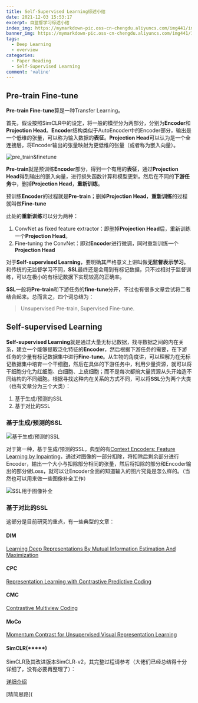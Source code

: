 ```yaml
---
title: Self-Supervised Learning综述小结
date: 2021-12-03 15:53:17
excerpt: 自监督学习综述小结
index_img: https://mymarkdown-pic.oss-cn-chengdu.aliyuncs.com/img441/image-20210828153720420.png
banner_img: https://mymarkdown-pic.oss-cn-chengdu.aliyuncs.com/img441/1638523690670.jpg
tags:
  - Deep Learning
  - overview
categories:
  - Paper Reading
  - Self-Supervised Learning
comment: 'valine'
---
```


## Pre-train Fine-tune

**Pre-train Fine-tune**算是一种Transfer Learning。

首先，假设按照SimCLR中的设定，将一般的模型分为两部分，分别为**Encoder**和**Projection Head**。**Encoder**结构类似于AutoEncoder中的Encoder部分，输出是一个低维的张量，可以称为输入数据的**表征**。**Projection Head**可以认为是一个全连接层，将Encoder输出的张量映射为更低维的张量（或者称为嵌入向量）。

![pre_train&finetune](https://mymarkdown-pic.oss-cn-chengdu.aliyuncs.com/img441/pre_train&finetune.svg)

**Pre-train**就是预训练**Encoder**部分，得到一个有用的**表征**，通过**Projection Head**得到输出的嵌入向量，进行损失函数计算和模型更新。然后在不同的**下游任务**中，删掉**Projection Head**，**重新训练**。

预训练**Encoder**的过程就是**Pre-train**；删掉**Projection Head**，**重新训练**的过程就叫做**Fine-tune**

此处的**重新训练**可以分为两种：

1. ConvNet as fixed feature extractor：即删掉**Projection Head**后，重新训练一个**Projection Head**。
2. Fine-tuning the ConvNet：即对**Encoder**进行微调，同时重新训练一个**Projection Head**

对于**Self-supervised Learning**，要明确其严格意义上讲叫做**无监督表示学习**。和传统的无监督学习不同，**SSL**最终还是会用到有标记数据，只不过相对于监督训练，可以在极小的有标记数据下实现较高的正确率。

**SSL**一般将**Pre-train**和下游任务的**fine-tune**分开，不过也有很多文章尝试将二者结合起来。总而言之，四个词总结为：

> Unsupervised Pre-train, Supervised Fine-tune.

## Self-supervised Learning

**Self-supervised Learning**就是通过大量无标记数据，找寻数据之间的内在关系，建立一个能够提取泛化特征的**Encoder**，然后根据下游任务的需要，在下游任务的少量有标记数据集中进行**Fine-tune**。从生物的角度讲，可以理解为在无标记数据集中培育一个干细胞，然后在具体的下游任务中，利用少量资源，就可以将干细胞分化为红细胞、白细胞、上皮细胞；而不是每次都搞大量资源从头开始造不同结构的不同细胞。根据寻找这种内在关系的方式不同，可以将**SSL**分为两个大类（也有文章分为三个大类）：

1. 基于生成/预测的SSL
2. 基于对比的SSL

### 基于生成/预测的SSL

![基于生成/预测的SSL](https://mymarkdown-pic.oss-cn-chengdu.aliyuncs.com/img441/image-20210828153720420.png)

对于第一种，基于生成/预测的SSL，典型的有[Context Encoders: Feature Learning by Inpainting](https://openaccess.thecvf.com/content_cvpr_2016/papers/Pathak_Context_Encoders_Feature_CVPR_2016_paper.pdf)，通过对图像的一部分扣除，将扣除后剩余部分进行Encoder，输出一个大小与扣除部分相同的张量，然后将扣除的部分和Encoder输出的部分做Loss，就可以让Encoder全面的知道输入的图片究竟是怎么样的。（当然也可以用来做一些图像补全工作）

![SSL用于图像补全](https://mymarkdown-pic.oss-cn-chengdu.aliyuncs.com/img441/image-20210828195036104.png)

### 基于对比的SSL

这部分是目前研究的重点，有一些典型的文章：

#### DIM

[Learning Deep Representations By Mutual Information Estimation And Maximization](https://arxiv.org/pdf/1808.06670.pdf?source=post_page---------------------------)

#### CPC

[Representation Learning with Contrastive Predictive Coding](https://arxiv.org/pdf/1807.03748.pdf)

#### CMC

[Contrastive Multiview Coding](https://arxiv.org/pdf/1906.05849.pdf)

#### MoCo

[Momentum Contrast for Unsupervised Visual Representation Learning](https://arxiv.org/pdf/1911.05722.pdf)

#### SimCLR(*****)

SimCLR及其改进版本SimCLR-v2，其完整过程请参考（大佬们已经总结得十分详细了，没有必要再整理了）：

[详细介绍](https://zhuanlan.zhihu.com/p/378953015)

[精简思路](
